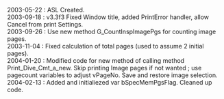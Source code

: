 2003-05-22 : ASL Created.  2003-09-18 : v3.3f3 Fixed Window title, added PrintError handler, allow Cancel from print Settings.  2003-09-26 : Use new method G_CountInspImagePgs for counting image pages.  2003-11-04 : Fixed calculation of total pages (used to assume 2 initial pages).  2004-01-20 : Modified code for new method of calling method Print_Dive_Cmt_a_new.  Skip printing Image pages if not wanted ; use pagecount variables to adjust vPageNo. Save and restore image selection.  2004-02-13 : Added and initialiezed var bSpecMemPgsFlag. Cleaned up code.